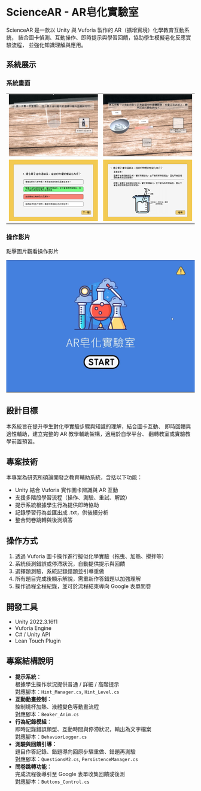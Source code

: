 <h1 style="font-size: 28px;">ScienceAR - AR皂化實驗室</h1>
<p>
  ScienceAR 是一款以 Unity 與 Vuforia 製作的 AR（擴增實境）化學教育互動系統，
  結合圖卡偵測、互動操作、即時提示與學習回饋，協助學生模擬皂化反應實驗流程，
  並強化知識理解與應用。
</p>

<h2 style="font-size: 20px;">系統展示</h2>
<h3 style="font-size: 16px;">系統畫面</h3>
<table>
  <tr>
    <td><img src="Assets/Screenshots/03.png" alt="畫面1" width="350" /></td>
    <td><img src="Assets/Screenshots/04.png" alt="畫面2" width="350" /></td>
  </tr>
  <tr>
    <td><img src="Assets/Screenshots/05.png" alt="畫面3" width="350" /></td>
    <td><img src="Assets/Screenshots/01.png" alt="畫面4" width="350" /></td>
  </tr>
</table>
<h3 style="font-size: 16px;">操作影片</h3>
<p>點擊圖片觀看操作影片</p>
<a href="https://youtu.be/9AJ0i4SlJaA">
  <img src="Assets/Screenshots/02.png" alt="點擊觀看操作影片" width="600" />
</a>

<h2>設計目標</h2>
<p>
  本系統旨在提升學生對化學實驗步驟與知識的理解，結合圖卡互動、
  即時回饋與適性輔助，建立完整的 AR 教學輔助架構，適用於自學平台、
  翻轉教室或實驗教學前置預習。
</p>

<h2>專案技術</h2>
<p>
  本專案為研究所碩論開發之教育輔助系統，含括以下功能：
</p>
<ul>
  <li>Unity 結合 Vuforia 實作圖卡辨識與 AR 互動</li>
  <li>支援多階段學習流程（操作、測驗、重試、解說）</li>
  <li>提示系統根據學生行為提供即時協助</li>
  <li>記錄學習行為並匯出成 .txt，供後續分析</li>
  <li>整合問卷跳轉與後測填答</li>
</ul>

<h2>操作方式</h2>
<ol>
  <li>透過 Vuforia 圖卡操作進行擬似化學實驗（拖曳、加熱、攪拌等）</li>
  <li>系統偵測錯誤或停滯狀況，自動提供提示與回饋</li>
  <li>選擇題測驗，系統記錄錯題並引導重做</li>
  <li>所有題目完成後顯示解說，需重新作答錯題以加強理解</li>
  <li>操作過程全程紀錄，並可於流程結束導向 Google 表單問卷</li>
</ol>

<h2>開發工具</h2>
<ul>
  <li>Unity 2022.3.16f1</li>
  <li>Vuforia Engine</li>
  <li>C# / Unity API</li>
  <li>Lean Touch Plugin</li>
</ul>

<h2>專案結構說明</h2>
<ul>
  <li>
    <strong>提示系統：</strong><br />
    根據學生操作狀況提供普通 / 詳細 / 高階提示<br />
    對應腳本：<code>Hint_Manager.cs</code>, <code>Hint_Level.cs</code>
  </li>
  <li>
    <strong>互動動畫控制：</strong><br />
    控制燒杯加熱、液體變色等動畫流程<br />
    對應腳本：<code>Beaker_Anim.cs</code>
  </li>
  <li>
    <strong>行為紀錄模組：</strong><br />
    即時記錄錯誤類型、互動時間與停滯狀況，輸出為文字檔案<br />
    對應腳本：<code>BehaviorLogger.cs</code>
  </li>
  <li>
    <strong>測驗與回饋引導：</strong><br />
    題目作答記錄、錯題導向回原步驟重做、錯題再測驗<br />
    對應腳本：<code>QuestionsM2.cs</code>, <code>PersistenceManager.cs</code>
  </li>
  <li>
    <strong>問卷跳轉功能：</strong><br />
    完成流程後導引至 Google 表單收集回饋或後測<br />
    對應腳本：<code>Buttons_Control.cs</code>
  </li>
</ul>
